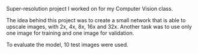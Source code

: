 Super-resolution project I worked on for my Computer Vision class.

The idea behind this project was to create a small network that is able to upscale images, with 2x, 4x, 8x, 16x and 32x.
Another task was to use only one image for training and one image for validation.

To evaluate the model, 10 test images were used.
